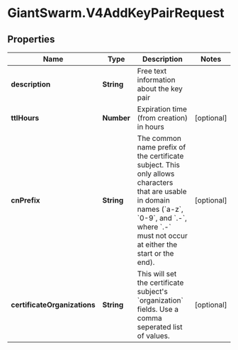 # GiantSwarm.V4AddKeyPairRequest

## Properties
Name | Type | Description | Notes
------------ | ------------- | ------------- | -------------
**description** | **String** | Free text information about the key pair | 
**ttlHours** | **Number** | Expiration time (from creation) in hours | [optional] 
**cnPrefix** | **String** | The common name prefix of the certificate subject. This only allows characters that are usable in domain names (&#x60;a-z&#x60;, &#x60;0-9&#x60;, and &#x60;.-&#x60;, where &#x60;.-&#x60; must not occur at either the start or the end). | [optional] 
**certificateOrganizations** | **String** | This will set the certificate subject&#39;s &#x60;organization&#x60; fields. Use a comma seperated list of values.  | [optional] 


